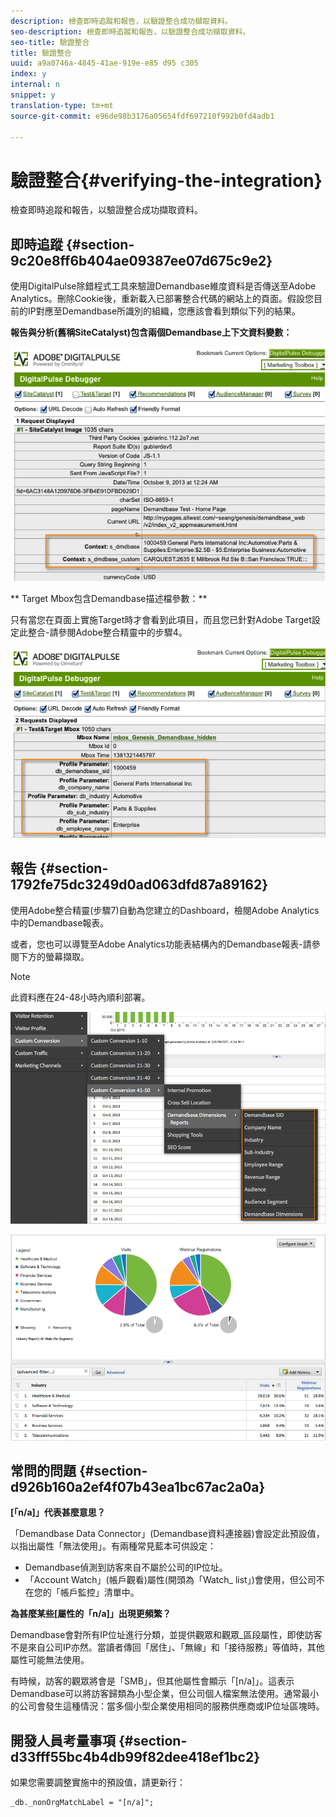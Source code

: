 ```yaml
---
description: 檢查即時追蹤和報告，以驗證整合成功擷取資料。
seo-description: 檢查即時追蹤和報告，以驗證整合成功擷取資料。
seo-title: 驗證整合
title: 驗證整合
uuid: a9a0746a-4845-41ae-919e-e85 d95 c305
index: y
internal: n
snippet: y
translation-type: tm+mt
source-git-commit: e96de98b3176a05654fdf697210f992b0fd4adb1

---
```



# 驗證整合{#verifying-the-integration}

檢查即時追蹤和報告，以驗證整合成功擷取資料。

## 即時追蹤 {#section-9c20e8ff6b404ae09387ee07d675c9e2}

使用DigitalPulse除錯程式工具來驗證Demandbase維度資料是否傳送至Adobe Analytics。刪除Cookie後，重新載入已部署整合代碼的網站上的頁面。假設您目前的IP對應至Demandbase所識別的組織，您應該會看到類似下列的結果。

**報告與分析(舊稱SiteCatalyst)包含兩個Demandbase上下文資料變數：**

![](assets/debugger1.png)

** Target Mbox包含Demandbase描述檔參數：**

只有當您在頁面上實施Target時才會看到此項目，而且您已針對Adobe Target設定此整合-請參閱Adobe整合精靈中的步驟4。

![](assets/debugger2.png)

## 報告 {#section-1792fe75dc3249d0ad063dfd87a89162}

使用Adobe整合精靈(步驟7)自動為您建立的Dashboard，檢閱Adobe Analytics中的Demandbase報表。

或者，您也可以導覽至Adobe Analytics功能表結構內的Demandbase報表-請參閱下方的螢幕擷取。

>[!NOTE]
>
>此資料應在24-48小時內順利部署。

![](assets/reporting1.png)

![](assets/reporting2.png)

## 常問的問題 {#section-d926b160a2ef4f07b43ea1bc67ac2a0a}

**[「n/a]」代表甚麼意思？**

「Demandbase Data Connector」(Demandbase資料連接器)會設定此預設值，以指出屬性「無法使用」。有兩種常見藍本可供設定：

* Demandbase偵測到訪客來自不屬於公司的IP位址。
* 「Account Watch」(帳戶觀看)屬性(開頭為「Watch_ list」)會使用，但公司不在您的「帳戶監控」清單中。

**為甚麼某些[屬性的「n/a]」出現更頻繁？**

Demandbase會對所有IP位址進行分類，並提供觀眾和觀眾_區段屬性，即使訪客不是來自公司IP亦然。當讀者傳回「居住」、「無線」和「接待服務」等值時，其他屬性可能無法使用。

有時候，訪客的觀眾將會是「SMB」，但其他屬性會顯示「[n/a]」。這表示Demandbase可以將訪客歸類為小型企業，但公司個人檔案無法使用。通常最小的公司會發生這種情況：當多個小型企業使用相同的服務供應商或IP位址區塊時。

## 開發人員考量事項 {#section-d33fff55bc4b4db99f82dee418ef1bc2}

如果您需要調整實施中的預設值，請更新行：

```
_db._nonOrgMatchLabel = "[n/a]";
```

